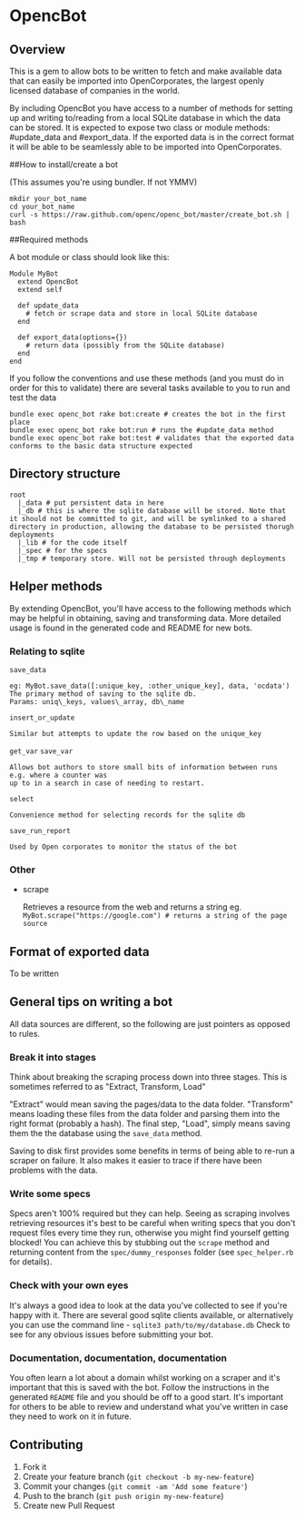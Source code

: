 # OpencBot

## Overview

This is a gem to allow bots to be written to fetch and make available data that can easily be imported into 
OpenCorporates, the largest openly licensed database of companies in the world.

By including OpencBot you have access to a number of methods for setting up and writing to/reading
from a local SQLite database in which the data can be stored. It is expected to expose two class or module
methods: #update\_data and #export\_data. If the exported data is in the correct format it will be able to
be seamlessly able to be imported into OpenCorporates.

##How to install/create a bot

(This assumes you're using bundler. If not YMMV)

    mkdir your_bot_name
    cd your_bot_name
    curl -s https://raw.github.com/openc/openc_bot/master/create_bot.sh | bash

##Required methods

A bot module or class should look like this:

    Module MyBot
      extend OpencBot
      extend self

      def update_data
        # fetch or scrape data and store in local SQLite database
      end

      def export_data(options={})
        # return data (possibly from the SQLite database)
      end
    end

If you follow the conventions and use these methods (and you must do in order for this to validate)
there are several tasks available to you to run and test the data

    bundle exec openc_bot rake bot:create # creates the bot in the first place
    bundle exec openc_bot rake bot:run # runs the #update_data method
    bundle exec openc_bot rake bot:test # validates that the exported data conforms to the basic data structure expected

## Directory structure
    root
      |_data # put persistent data in here
      |_db # this is where the sqlite database will be stored. Note that it should not be committed to git, and will be symlinked to a shared directory in production, allowing the database to be persisted thorugh deployments
      |_lib # for the code itself
      |_spec # for the specs
      |_tmp # temporary store. Will not be persisted through deployments

## Helper methods
By extending OpencBot, you'll have access to the following methods which may be helpful in obtaining, 
saving and transforming data. More detailed usage is found in the generated code and README for new 
bots.

### Relating to sqlite
`save_data` 

    eg: MyBot.save_data([:unique_key, :other_unique_key], data, 'ocdata')
    The primary method of saving to the sqlite db. 
    Params: uniq\_keys, values\_array, db\_name
  
`insert_or_update`

    Similar but attempts to update the row based on the unique_key

`get_var`
`save_var`

    Allows bot authors to store small bits of information between runs e.g. where a counter was
    up to in a search in case of needing to restart.

`select`

    Convenience method for selecting records for the sqlite db

`save_run_report`

    Used by Open corporates to monitor the status of the bot

### Other
* scrape

    Retrieves a resource from the web and returns a string eg.
    `MyBot.scrape("https://google.com") # returns a string of the page source`

## Format of exported data

 To be written

## General tips on writing a bot

All data sources are different, so the following are just pointers as opposed to rules.

### Break it into stages

Think about breaking the scraping process down into three stages. This is sometimes referred to 
as "Extract, Transform, Load"

"Extract" would mean saving the pages/data to the data folder. "Transform" means loading these files from the 
data folder and parsing them into the right format (probably a hash). The final step, "Load", simply means saving them 
the the database using the `save_data` method.

Saving to disk first provides some benefits in terms of being able to re-run a scraper on failure. It also makes it 
easier to trace if there have been problems with the data.

### Write some specs

Specs aren't 100% required but they can help. Seeing as scraping involves retrieving resources it's best to be careful 
when writing specs that you don't request files every time they run, otherwise you might find yourself getting blocked!
You can achieve this by stubbing out the `scrape` method and returning content from the `spec/dummy_responses` folder 
(see `spec_helper.rb` for details).

### Check with your own eyes

It's always a good idea to look at the data you've collected to see if you're happy with it. There are several good 
sqlite clients available, or alternatively you can use the command line - `sqlite3 path/to/my/database.db`
Check to see for any obvious issues before submitting your bot.

### Documentation, documentation, documentation

You often learn a lot about a domain whilst working on a scraper and it's important that this is saved with the bot. 
Follow the instructions in the generated `README` file and you should be off to a good start. It's important for others 
to be able to review and understand what you've written in case they need to work on it in future.

## Contributing

1. Fork it
2. Create your feature branch (`git checkout -b my-new-feature`)
3. Commit your changes (`git commit -am 'Add some feature'`)
4. Push to the branch (`git push origin my-new-feature`)
5. Create new Pull Request
